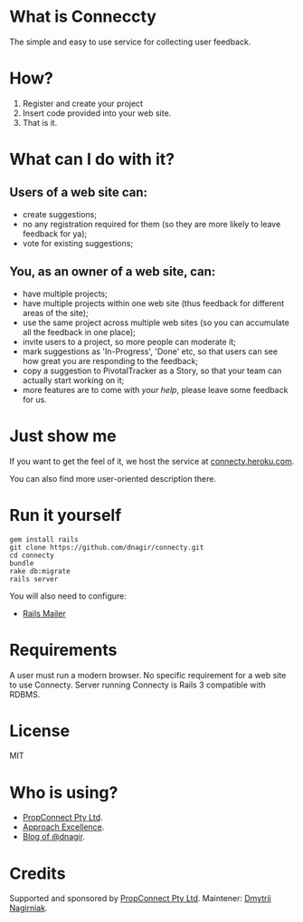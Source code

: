 What is Conneccty
==================

The simple and easy to use service for collecting user feedback.

How?
==================
1. Register and create your project
2. Insert code provided into your web site.
3. That is it.


What can I do with it?
======================

Users of a web site can:
-------------------------------------------------

- create suggestions;
- no any registration required for them (so they are more likely to leave feedback for ya);
- vote for existing suggestions;


You, as an owner of a web site, can:
------------------------------------
- have multiple projects;
- have multiple projects within one web site (thus feedback for different areas of the site);
- use the same project across multiple web sites (so you can accumulate all the feedback in one place);
- invite users to a project, so more people can moderate it;
- mark suggestions as 'In-Progress', 'Done' etc, so that users can see how great you are responding to the feedback;
- copy a suggestion to PivotalTracker as a Story, so that your team can actually start working on it;
- more features are to come with *your help*, please leave some feedback for us.


Just show me
============
If you want to get the feel of it, we host the service at [connecty.heroku.com](http://connecty.heroku.com).

You can also find more user-oriented description there.

Run it yourself
==================

    gem install rails
    git clone https://github.com/dnagir/connecty.git
    cd connecty
    bundle
    rake db:migrate
    rails server

You will also need to configure:

- [Rails Mailer](http://guides.rubyonrails.org/action_mailer_basics.html#example-action-mailer-configuration)



Requirements
============
A user must run a modern browser.
No specific requirement for a web site to use Connecty.
Server running Connecty is Rails 3 compatible with RDBMS.


License
=================
MIT


Who is using?
================
- [PropConnect Pty Ltd](http://propconnect.com).
- [Approach Excellence](http://ApproachE.com).
- [Blog of @dnagir](http://blog.ApproachE.com).


Credits
=================
Supported and sponsored by [PropConnect Pty Ltd](http://propconnect.com).
Maintener: [Dmytrii Nagirniak](http://ApproachE.com).
